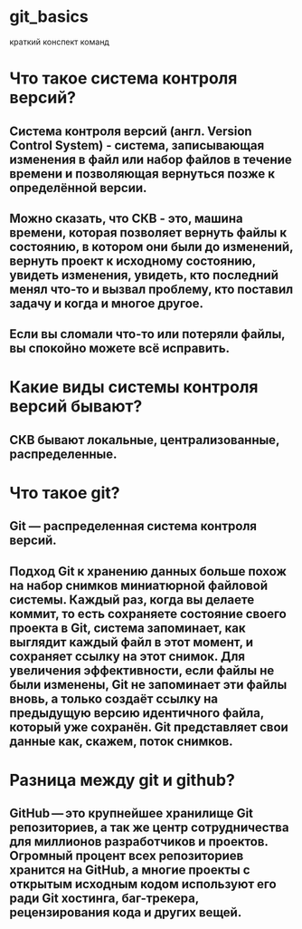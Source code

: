 # git_basics
краткий конспект команд
# Что такое система контроля версий?
## Система контроля версий (англ. Version Control System) - система, записывающая изменения в файл или набор файлов в течение времени и позволяющая вернуться позже к определённой версии.
## Можно сказать, что СКВ - это, машина времени, которая позволяет вернуть файлы к состоянию, в котором они были до изменений, вернуть проект к исходному состоянию, увидеть изменения, увидеть, кто последний менял что-то и вызвал проблему, кто поставил задачу и когда и многое другое. 
## Если вы сломали что-то или потеряли файлы, вы спокойно можете всё исправить.
# Какие виды системы контроля версий бывают?
## СКВ бывают локальные, централизованные, распределенные.
# Что такое git?
## Git — распределенная система контроля версий. 
## Подход Git к хранению данных больше похож на набор снимков миниатюрной файловой системы. Каждый раз, когда вы делаете коммит, то есть сохраняете состояние своего проекта в Git, система запоминает, как выглядит каждый файл в этот момент, и сохраняет ссылку на этот снимок. Для увеличения эффективности, если файлы не были изменены, Git не запоминает эти файлы вновь, а только создаёт ссылку на предыдущую версию идентичного файла, который уже сохранён. Git представляет свои данные как, скажем, поток снимков.
# Разница между git и github?
## GitHub — это крупнейшее хранилище Git репозиториев, а так же центр сотрудничества для миллионов разработчиков и проектов. Огромный процент всех репозиториев хранится на GitHub, а многие проекты с открытым исходным кодом используют его ради Git хостинга, баг-трекера, рецензирования кода и других вещей. 